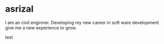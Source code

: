 # asrizal
I am an civil enginner. Developing my new career in soft ware development give me a new experience to grow.

test

